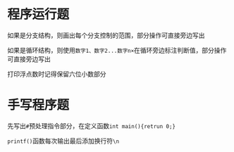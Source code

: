 # 程序运行题

如果是分支结构，则画出每个分支控制的范围，部分操作可直接旁边写出

如果是循环结构，则使用`数字1、数字2...数字n×`在循环旁边标注判断值，部分操作可直接旁边写出

打印浮点数时记得保留六位小数部分

# 手写程序题

先写出`#`预处理指令部分，在定义函数`int main(){retrun 0;}`

`printf()`函数每次输出最后添加换行符`\n`